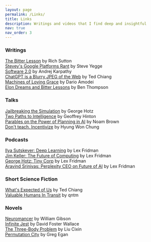 ```yaml
---
layout: page
permalink: /Links/
title: Links
description: Writings and videos that I find deep and insightful
nav: true
nav_order: 3
---
```


### Writings
[The Bitter Lesson](http://www.incompleteideas.net/IncIdeas/BitterLesson.html) by Rich Sutton   
[Stevey's Google Platforms Rant](https://gist.github.com/chitchcock/1281611) by Steve Yegge   
[Software 2.0](https://medium.com/@karpathy/software-2-0-a64152b37c35) by Andrej Karpathy   
[ChatGPT is a Blurry JPEG of the Web](https://www.newyorker.com/tech/annals-of-technology/chatgpt-is-a-blurry-jpeg-of-the-web) by Ted Chiang   
[Machines of Loving Grace](https://darioamodei.com/machines-of-loving-grace) by Dario Amodei   
[Elon Dreams and Bitter Lessons](https://stratechery.com/2024/elon-dreams-and-bitter-lessons) by Ben Thompson   

### Talks
[Jailbreaking the Simulation](https://www.youtube.com/watch?v=ESXOAJRdcwQ) by George Hotz   
[Two Paths to Intelligence](https://youtube.com/watch?v=rGgGOccMEiY) by Geoffrey Hinton   
[Parables on the Power of Planning in AI](https://youtube.com/watch?v=eaAonE58sLU) by Noam Brown   
[Don't teach. Incentivize](https://youtube.com/watch?v=kYWUEV_e2ss) by Hyung Won Chung   

### Podcasts
[Ilya Sutskever: Deep Learning](https://www.youtube.com/watch?v=13CZPWmke6A) by Lex Fridman   
[Jim Keller: The Future of Computing](https://youtube.com/watch?v=G4hL5Om4IJ4) by Lex Fridman   
[George Hotz: Tiny Corp](https://youtube.com/watch?v=dNrTrx42DGQ) by Lex Fridman   
[Aravind Srinivas: Perplexity CEO on Future of AI](https://youtube.com/watch?v=e-gwvmhyU7A) by Lex Fridman   


### Short Science Fiction
[What's Expected of Us](https://www.nature.com/articles/436150a) by Ted Chiang   
[Valuable Humans In Transit](https://qntm.org/transi) by qntm   

### Novels
[Neuromancer](https://en.wikipedia.org/wiki/Neuromancer) by William Gibson   
[Infinite Jest](https://en.wikipedia.org/wiki/Infinite_Jest) by David Foster Wallace   
[The Three-Body Problem](https://en.wikipedia.org/wiki/The_Three-Body_Problem_(novel)) by Liu Cixin   
[Permutation City](https://en.wikipedia.org/wiki/Permutation_City) by Greg Egan   